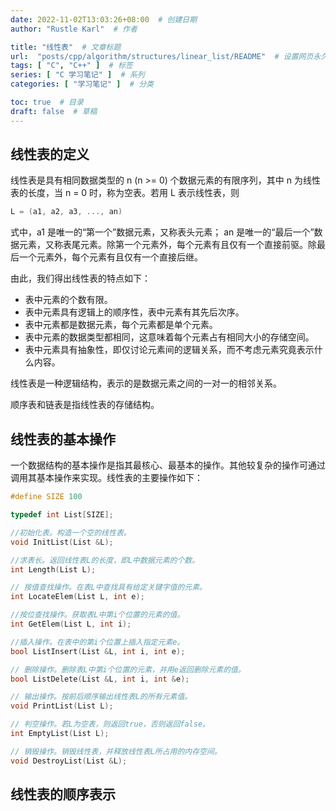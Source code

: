 ```yaml
---
date: 2022-11-02T13:03:26+08:00  # 创建日期
author: "Rustle Karl"  # 作者

title: "线性表"  # 文章标题
url:  "posts/cpp/algorithm/structures/linear_list/README"  # 设置网页永久链接
tags: [ "C", "C++" ]  # 标签
series: [ "C 学习笔记" ]  # 系列
categories: [ "学习笔记" ]  # 分类

toc: true  # 目录
draft: false  # 草稿
---
```


## 线性表的定义

线性表是具有相同数据类型的 n (n >= 0) 个数据元素的有限序列，其中 n 为线性表的长度，当 n = 0 时，称为空表。若用 L 表示线性表，则 

```c++
L = (a1, a2, a3, ..., an)
```

式中，a1 是唯一的“第一个”数据元素，又称表头元素； an 是唯一的“最后一个”数据元素，又称表尾元素。除第一个元素外，每个元素有且仅有一个直接前驱。除最后一个元素外，每个元素有且仅有一个直接后继。

由此，我们得出线性表的特点如下：

- 表中元素的个数有限。
- 表中元素具有逻辑上的顺序性，表中元素有其先后次序。
- 表中元素都是数据元素，每个元素都是单个元素。
- 表中元素的数据类型都相同，这意味着每个元素占有相同大小的存储空间。
- 表中元素具有抽象性，即仅讨论元素间的逻辑关系，而不考虑元素究竟表示什么内容。

线性表是一种逻辑结构，表示的是数据元素之间的一对一的相邻关系。

顺序表和链表是指线性表的存储结构。

## 线性表的基本操作

一个数据结构的基本操作是指其最核心、最基本的操作。其他较复杂的操作可通过调用其基本操作来实现。线性表的主要操作如下：

```c++
#define SIZE 100

typedef int List[SIZE];

//初始化表。构造一个空的线性表。
void InitList(List &L);

//求表长。返回线性表L的长度，即L中数据元素的个数。
int Length(List L);

// 按值查找操作。在表L中查找具有给定关键字值的元素。
int LocateElem(List L, int e);

//按位查找操作。获取表L中第i个位置的元素的值。
int GetElem(List L, int i);

//插入操作。在表中的第i个位置上插入指定元素e。
bool ListInsert(List &L, int i, int e);

// 删除操作。删除表L中第i个位置的元素，并用e返回删除元素的值。
bool ListDelete(List &L, int i, int &e);

// 输出操作。按前后顺序输出线性表L的所有元素值。
void PrintList(List L);

// 判空操作。若L为空表，则返回true，否则返回false。
int EmptyList(List L);

// 销毁操作。销毁线性表，并释放线性表L所占用的内存空间。
void DestroyList(List &L);
```

## 线性表的顺序表示

```c++

```
